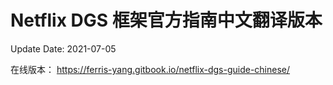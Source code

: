 # Netflix DGS 框架官方指南中文翻译版本

Update Date: 2021-07-05


在线版本：
https://ferris-yang.gitbook.io/netflix-dgs-guide-chinese/

